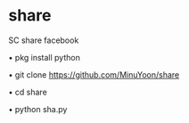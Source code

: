 # share
SC share facebook

• pkg install python

• git clone https://github.com/MinuYoon/share

• cd share

• python sha.py
